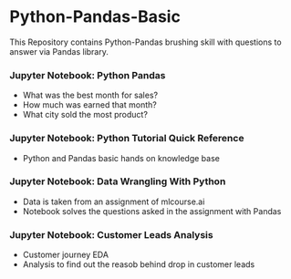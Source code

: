 # Python-Pandas-Basic
This Repository contains Python-Pandas brushing skill with questions to answer via Pandas library.
### Jupyter Notebook: Python Pandas
- What was the best month for sales? 
- How much was earned that month?
- What city sold the most product?
### Jupyter Notebook: Python Tutorial Quick Reference
- Python and Pandas basic hands on knowledge base
### Jupyter Notebook: Data Wrangling With Python
- Data is taken from an assignment of mlcourse.ai 
- Notebook solves the questions asked in the assignment with Pandas
### Jupyter Notebook: Customer Leads Analysis
- Customer journey EDA
- Analysis to find out the reasob behind drop in customer leads
